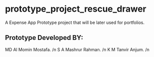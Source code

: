 # prototype_project_rescue_drawer

A Expense App Prototype project that will be later used for portfolios.

## Prototype Developed BY:

MD Al Momin Mostafa. /n
S A Mashrur Rahman. /n
K M Tanvir Anjum. /n

